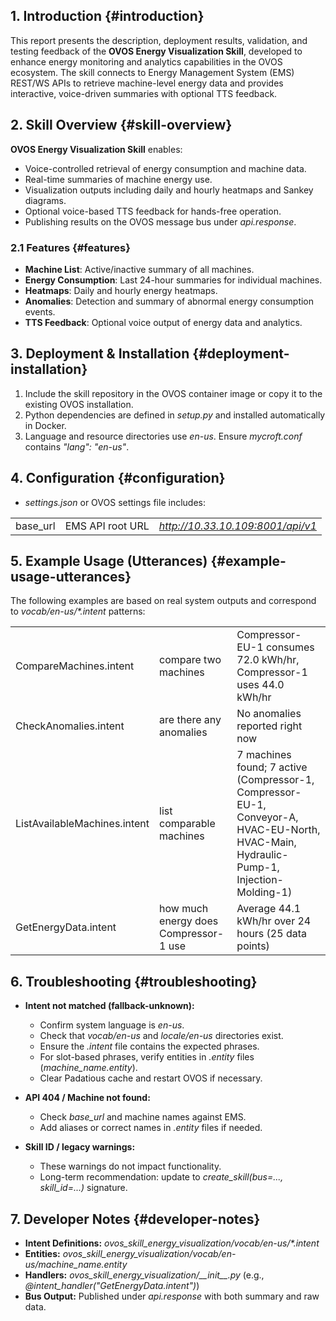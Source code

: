 ## 1. Introduction {#introduction}

This report presents the description, deployment results, validation,
and testing feedback of the **OVOS Energy Visualization Skill**,
developed to enhance energy monitoring and analytics capabilities in the
OVOS ecosystem. The skill connects to Energy Management System (EMS)
REST/WS APIs to retrieve machine-level energy data and provides
interactive, voice-driven summaries with optional TTS feedback.

## 2. Skill Overview {#skill-overview}

**OVOS Energy Visualization Skill** enables:

- Voice-controlled retrieval of energy consumption and machine data.
- Real-time summaries of machine energy use.
- Visualization outputs including daily and hourly heatmaps and Sankey
  diagrams.
- Optional voice-based TTS feedback for hands-free operation.
- Publishing results on the OVOS message bus under *api.response*.

### 2.1 Features {#features}

- **Machine List**: Active/inactive summary of all machines.
- **Energy Consumption**: Last 24-hour summaries for individual
  machines.
- **Heatmaps**: Daily and hourly energy heatmaps.
- **Anomalies**: Detection and summary of abnormal energy consumption
  events.
- **TTS Feedback**: Optional voice output of energy data and analytics.

## 3. Deployment & Installation {#deployment-installation}

1.  Include the skill repository in the OVOS container image or copy it
    to the existing OVOS installation.
2.  Python dependencies are defined in *setup.py* and installed
    automatically in Docker.
3.  Language and resource directories use *en-us*. Ensure *mycroft.conf*
    contains *\"lang\": \"en-us\"*.

## 4. Configuration {#configuration}

- *settings.json* or OVOS settings file includes:

|          |                  |                                   |
|----------|------------------|-----------------------------------|
| base_url | EMS API root URL | *http://10.33.10.109:8001/api/v1* |

## 5. Example Usage (Utterances) {#example-usage-utterances}

The following examples are based on real system outputs and correspond
to *vocab/en-us/\*.intent* patterns:

|                              |                                       |                                                                                                                                         |
|------------------------------|---------------------------------------|-----------------------------------------------------------------------------------------------------------------------------------------|
| CompareMachines.intent       | compare two machines                  | Compressor-EU-1 consumes 72.0 kWh/hr, Compressor-1 uses 44.0 kWh/hr                                                                     |
| CheckAnomalies.intent        | are there any anomalies               | No anomalies reported right now                                                                                                         |
| ListAvailableMachines.intent | list comparable machines              | 7 machines found; 7 active (Compressor-1, Compressor-EU-1, Conveyor-A, HVAC-EU-North, HVAC-Main, Hydraulic-Pump-1, Injection-Molding-1) |
| GetEnergyData.intent         | how much energy does Compressor-1 use | Average 44.1 kWh/hr over 24 hours (25 data points)                                                                                      |

## 6. Troubleshooting {#troubleshooting}

- **Intent not matched (fallback-unknown):**

  - Confirm system language is *en-us*.
  - Check that *vocab/en-us* and *locale/en-us* directories exist.
  - Ensure the *.intent* file contains the expected phrases.
  - For slot-based phrases, verify entities in *.entity* files
    (*machine_name.entity*).
  - Clear Padatious cache and restart OVOS if necessary.

- **API 404 / Machine not found:**

  - Check *base_url* and machine names against EMS.
  - Add aliases or correct names in *.entity* files if needed.

- **Skill ID / legacy warnings:**

  - These warnings do not impact functionality.
  - Long-term recommendation: update to *create_skill(bus=\...,
    skill_id=\...)* signature.

## 7. Developer Notes {#developer-notes}

- **Intent Definitions:**
  *ovos_skill_energy_visualization/vocab/en-us/\*.intent*
- **Entities:**
  *ovos_skill_energy_visualization/vocab/en-us/machine_name.entity*
- **Handlers:** *ovos_skill_energy_visualization/\_\_init\_\_.py* (e.g.,
  *@intent_handler(\"GetEnergyData.intent\")*)
- **Bus Output:** Published under *api.response* with both summary and
  raw data.
